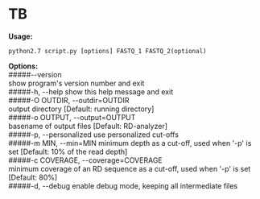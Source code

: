 TB
===

**Usage:**
```Unix
python2.7 script.py [options] FASTQ_1 FASTQ_2(optional)
```
**Options:**  
#####--version  
  show program's version number and exit  
#####-h, --help
  show this help message and exit  
#####-O OUTDIR, --outdir=OUTDIR  
  output directory [Default: running directory]  
#####-o OUTPUT, --output=OUTPUT  
  basename of output files [Default: RD-analyzer]  
#####-p, --personalized
  use personalized cut-offs  
#####-m MIN, --min=MIN
  minimum depth as a cut-off, used when '-p' is set [Default: 10% of the read depth]  
#####-c COVERAGE, --coverage=COVERAGE  
  minimum coverage of an RD sequence as a cut-off, used when '-p' is set [Default: 80%]  
#####-d, --debug
  enable debug mode, keeping all intermediate files  
